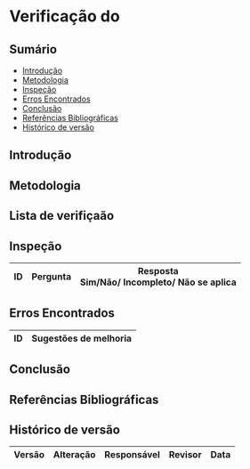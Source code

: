 # Verificação do

## Sumário
* [Introdução](#Introdução)
* [Metodologia](#Metodologia)
* [Inspeção](#Inspeção)
* [Erros Encontrados](#Erros-Encontrados)
* [Conclusão](#Conclusão)
* [Referências Bibliográficas](#Referências-Bibliográficas)
* [Histórico de versão](#Histórico-de-versão)


## Introdução

## Metodologia

## Lista de verifiçaão

## Inspeção

| ID |  Pergunta | Resposta <br> Sim/Não/ Incompleto/ Não se aplica |
| -- | ----------| ---------- |

## Erros Encontrados

| ID |  Sugestões de melhoria | 
| -- | ----------- | 

## Conclusão

## Referências Bibliográficas

## Histórico de versão

| Versão | Alteração                           | Responsável     | Revisor         | Data       |
| ------ | ----------------------------------- | --------------- | --------------- | ---------- |
